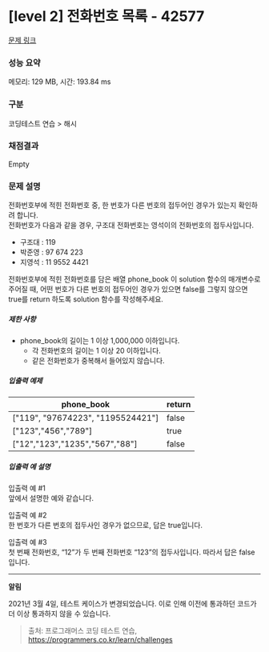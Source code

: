 # [level 2] 전화번호 목록 - 42577 

[문제 링크](https://school.programmers.co.kr/learn/courses/30/lessons/42577) 

### 성능 요약

메모리: 129 MB, 시간: 193.84 ms

### 구분

코딩테스트 연습 > 해시

### 채점결과

Empty

### 문제 설명

<p>전화번호부에 적힌 전화번호 중, 한 번호가 다른 번호의 접두어인 경우가 있는지 확인하려 합니다.<br>
전화번호가 다음과 같을 경우, 구조대 전화번호는 영석이의 전화번호의 접두사입니다.</p>

<ul>
<li>구조대 : 119</li>
<li>박준영 : 97 674 223</li>
<li>지영석 : 11 9552 4421</li>
</ul>

<p>전화번호부에 적힌 전화번호를 담은 배열 phone_book 이 solution 함수의 매개변수로 주어질 때, 어떤 번호가 다른 번호의 접두어인 경우가 있으면 false를 그렇지 않으면 true를 return 하도록 solution 함수를 작성해주세요.</p>

<h5>제한 사항</h5>

<ul>
<li>phone_book의 길이는 1 이상 1,000,000 이하입니다.

<ul>
<li>각 전화번호의 길이는 1 이상 20 이하입니다.</li>
<li>같은 전화번호가 중복해서 들어있지 않습니다.</li>
</ul></li>
</ul>

<h5>입출력 예제</h5>
<table class="table">
        <thead><tr>
<th>phone_book</th>
<th>return</th>
</tr>
</thead>
        <tbody><tr>
<td>["119", "97674223", "1195524421"]</td>
<td>false</td>
</tr>
<tr>
<td>["123","456","789"]</td>
<td>true</td>
</tr>
<tr>
<td>["12","123","1235","567","88"]</td>
<td>false</td>
</tr>
</tbody>
      </table>
<h5>입출력 예 설명</h5>

<p>입출력 예 #1<br>
앞에서 설명한 예와 같습니다.</p>

<p>입출력 예 #2<br>
한 번호가 다른 번호의 접두사인 경우가 없으므로, 답은 true입니다.</p>

<p>입출력 예 #3<br>
첫 번째 전화번호, “12”가 두 번째 전화번호 “123”의 접두사입니다. 따라서 답은 false입니다.</p>

<hr>

<p><strong>알림</strong></p>

<p>2021년 3월 4일, 테스트 케이스가 변경되었습니다. 이로 인해 이전에 통과하던 코드가 더 이상 통과하지 않을 수 있습니다.</p>


> 출처: 프로그래머스 코딩 테스트 연습, https://programmers.co.kr/learn/challenges